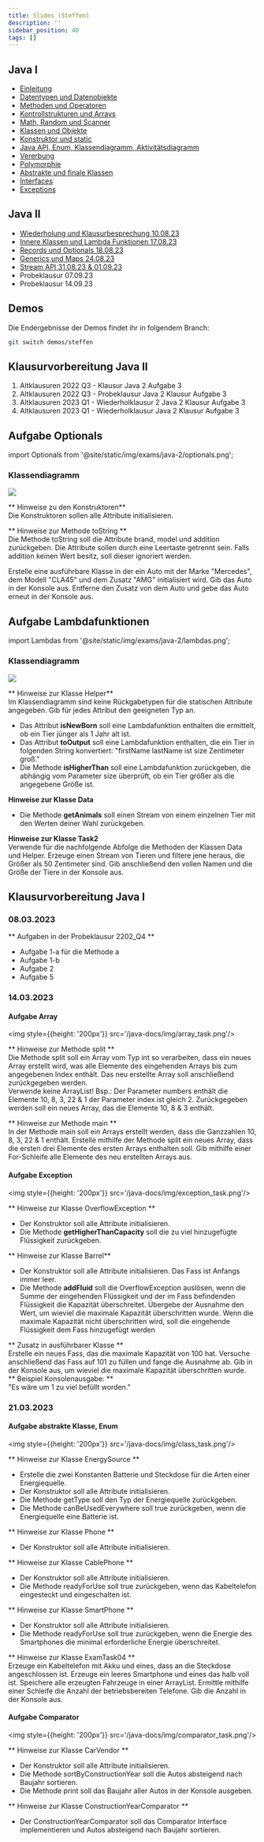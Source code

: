 ```yaml
---
title: Slides (Steffen)
description: ''
sidebar_position: 40
tags: []
---
```


## Java I
- [Einleitung](/slides/steffen/intro)
- [Datentypen und Datenobjekte](/slides/steffen/datatypes-and-dataobjects)
- [Methoden und Operatoren](/slides/steffen/methods-and-operators)
- [Kontrollstrukturen und Arrays](/slides/steffen/if-and-switch)
- [Math, Random und Scanner](/slides/steffen/math-random-scanner)
- [Klassen und Objekte](/slides/steffen/classes-and-objects)
- [Konstruktor und static](/slides/steffen/constructor-and-static)
- [Java API, Enum, Klassendiagramm, Aktivitätsdiagramm](/slides/steffen/class-diagram-java-api-enum)
- [Vererbung](/slides/steffen/Inheritance)
- [Polymorphie](/slides/steffen/polymorphy)
- [Abstrakte und finale Klassen](/slides/steffen/abstract-and-final)
- [Interfaces](/slides/steffen/interfaces)
- [Exceptions](/slides/steffen/exceptions)

## Java II
- [Wiederholung und Klausurbesprechung 10.08.23](/slides/steffen/recap)
- [Innere Klassen und Lambda Funktionen 17.08.23](/slides/steffen/lambda)
- [Records und Optionals 18.08.23](/slides/steffen/records-optionals)
- [Generics und Maps 24.08.23](/slides/steffen/generics-maps)
- [Stream API 31.08.23 & 01.09.23](/slides/steffen/stream-api)
- Probeklausur 07.09.23
- Probeklausur 14.09.23

## Demos
Die Endergebnisse der Demos findet ihr in folgendem Branch:

```bash
git switch demos/steffen
```
## Klausurvorbereitung Java II

1. Altklausuren 2022 Q3 - Klausur Java 2 Aufgabe 3
2. Altklausuren 2022 Q3 - Probeklausur Java 2 Klausur Aufgabe 3
3. Altklausuren 2023 Q1 - Wiederholklausur 2 Java 2 Klausur Aufgabe 3
4. Altklausuren 2023 Q1 - Wiederholklausur Java 2 Klausur Aufgabe 3

## Aufgabe Optionals

import Optionals from '@site/static/img/exams/java-2/optionals.png';


### Klassendiagramm
<img src={Optionals} />
<br/>

** Hinweise zu den Konstruktoren** <br/>
Die Konstruktoren sollen alle Attribute initialisieren.

** Hinweise zur Methode toString ** <br/>
Die Methode toString soll die Attribute brand, model und addition zurückgeben.
Die Attribute sollen durch eine Leertaste getrennt sein. Falls addition keinen 
Wert besitz, soll dieser ignoriert werden.

Erstelle eine ausführbare Klasse in der ein Auto mit der Marke "Mercedes",
dem Modell "CLA45" und dem Zusatz "AMG" initialisiert wird.
Gib das Auto in der Konsole aus. Entferne den Zusatz von dem Auto und gebe
das Auto erneut in der Konsole aus.

## Aufgabe Lambdafunktionen

import Lambdas from '@site/static/img/exams/java-2/lambdas.png';


### Klassendiagramm
<img src={Lambdas} />
<br/>

** Hinweise zur Klasse Helper** <br/>
Im Klassendiagramm sind keine Rückgabetypen für die
statischen Attribute angegeben. Gib für jedes Attribut
den geeigneten Typ an.

- Das Attribut **isNewBorn** soll eine Lambdafunktion enthalten die ermittelt, ob ein Tier jünger als 1 Jahr alt ist.
- Das Attribut **toOutput** soll eine Lambdafunktion enthalten, die ein Tier in folgenden String konvertiert: "firstName lastName ist size Zentimeter groß."
- Die Methode **isHigherThan** soll eine Lambdafunktion zurückgeben, die abhängig vom Parameter size überprüft, ob ein Tier größer als die angegebene Größe ist.

**Hinweise zur Klasse Data** <br/>

- Die Methode **getAnimals** soll einen Stream von einem einzelnen Tier mit den Werten deiner Wahl zurückgeben.

**Hinweise zur Klasse Task2** <br/>
Verwende für die nachfolgende Abfolge die Methoden der Klassen Data und Helper.
Erzeuge einen Stream von Tieren und filtere jene heraus, die Größer als 50 Zentimeter sind. 
Gib anschließend den vollen Namen und die Größe der Tiere in der Konsole aus.



## Klausurvorbereitung Java I

### 08.03.2023
** Aufgaben in der Probeklausur 2202_Q4 **
* Aufgabe 1-a für die Methode a
* Aufgabe 1-b
* Aufgabe 2
* Aufgabe 5


### 14.03.2023

#### Aufgabe Array
<img style={{height: '200px'}} src='/java-docs/img/array_task.png'/>
<br/>

** Hinweise zur Methode split ** <br/>
Die Methode split soll ein Array vom Typ int so verarbeiten, dass ein neues Array erstellt wird, was alle Elemente des 
eingehenden Arrays bis zum angegebenen Index enthält. Das neu erstellte Array soll anschließend zurückgegeben werden. 	
Verwende keine ArrayList!
Bsp.: Der Parameter numbers enthält die Elemente 10, 8, 3, 22 & 1 der Parameter index ist gleich 2. Zurückgegeben 
werden soll ein neues Array, das die Elemente 10, 8 & 3 enthält. 

** Hinweise zur Methode main ** <br/>
In der Methode main soll ein Arrays erstellt werden, dass die Ganzzahlen 10, 8, 3, 22 & 1 enthält.
Erstelle mithilfe der Methode split ein neues Array, dass die ersten drei Elemente des ersten Arrays enthalten soll.
Gib mithilfe einer For-Schleife alle Elemente des neu erstellten Arrays aus. 

#### Aufgabe Exception
<img style={{height: '200px'}} src='/java-docs/img/exception_task.png'/>
<br/>


** Hinweise zur Klasse OverflowException **
* Der Konstruktor soll alle Attribute initialisieren. 
* Die Methode **getHigherThanCapacity** soll die zu viel hinzugefügte Flüssigkeit zurückgeben. 

** Hinweise zur Klasse Barrel**
* Der Konstruktor soll alle Attribute initialisieren. Das Fass ist Anfangs immer leer.
* Die Methode **addFluid** soll die OverflowException	auslösen, wenn die Summe der eingehenden 
Flüssigkeit und der im Fass befindenden Flüssigkeit die Kapazität überschreitet. Übergebe der Ausnahme 
den Wert, um wieviel die maximale Kapazität überschritten wurde. Wenn die maximale Kapazität nicht 
überschritten wird, soll die eingehende Flüssigkeit dem Fass hinzugefügt werden

** Zusatz in ausführbarer Klasse ** <br/>
Erstelle ein neues Fass, das die maximale Kapazität von 100 hat. Versuche anschließend das Fass auf 101 zu 
füllen und fange die Ausnahme ab. Gib in der Konsole aus, um wieviel die maximale Kapazität überschritten 
wurde.<br/>
** Beispiel Konsolenausgabe: ** <br/>
"Es wäre um 1 zu viel befüllt worden." 

### 21.03.2023
#### Aufgabe abstrakte Klasse, Enum
<img style={{height: '200px'}} src='/java-docs/img/class_task.png'/>
<br/>

** Hinweise zur Klasse EnergySource **
* Erstelle die zwei Konstanten Batterie und Steckdose für die Arten einer 
Energiequelle.
*	Der Konstruktor soll alle Attribute initialisieren.
*	Die Methode getType soll den Typ der Energiequelle zurückgeben.
*	Die Methode canBeUsedEverywhere soll true zurückgeben, wenn die Energiequelle
eine Batterie ist.

** Hinweise zur Klasse Phone **
*	Der Konstruktor soll alle Attribute initialisieren.

** Hinweise zur Klasse CablePhone **
*	Der Konstruktor soll alle Attribute initialisieren.
*	Die Methode readyForUse soll true zurückgeben, wenn das Kabeltelefon 
eingesteckt und eingeschalten ist.

** Hinweise zur Klasse SmartPhone **
*	Der Konstruktor soll alle Attribute initialisieren.
*	Die Methode readyForUse soll true zurückgeben, wenn die Energie des 
Smartphones die minimal erforderliche Energie überschreitet.

** Hinweise zur Klasse ExamTask04 ** <br/>
Erzeuge ein Kabeltelefon mit Akku und eines, dass an die Steckdose 
angeschlossen ist. Erzeuge ein leeres Smartphone und eines das halb voll ist.
Speichere alle erzeugten Fahrzeuge in einer ArrayList. Ermittle mithilfe einer 
Schleife die Anzahl der betriebsbereiten Telefone. Gib die Anzahl in der 
Konsole aus.

#### Aufgabe Comparator
<img style={{height: '200px'}} src='/java-docs/img/comparator_task.png'/>
<br/>

** Hinweise zur Klasse CarVendor **
*	Der Konstruktor soll alle Attribute initialisieren.
*	Die Methode sortByConstructionYear soll die Autos absteigend nach Baujahr 
sortieren.
*	Die Methode print soll das Baujahr aller Autos in der Konsole ausgeben.

** Hinweise zur Klasse ConstructionYearComparator **
* Der ConstructionYearComparator soll das Comparator Interface implementieren 
und Autos absteigend nach Baujahr sortieren.

